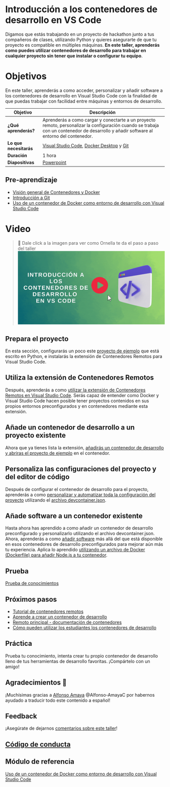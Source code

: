 # Introducción a los contenedores de desarrollo en VS Code

Digamos que estás trabajando en un proyecto de hackathon junto a tus compañeros de clases, utilizando Python y quieres asegurarte de que tu proyecto es compatible en múltiples máquinas. 
**En este taller, aprenderás como puedes utilizar contenedores de desarrollo para trabajar en cualquier proyecto sin tener que instalar o configurar tu equipo**.

# Objetivos 

En este taller, aprenderás a como acceder, personalizar y añadir software a los contenedores de desarrollo en Visual Studio Code con la finalidad de que puedas trabajar con facilidad entre máquinas y entornos de desarrollo.


| **Objetivo**                                          | Descripción                                                                                                    |
| ------------------------------------------------- | -------------------------------------------------------------------------------------------------------------- |
| **¿Qué aprenderás?**                           | Aprenderás a como cargar y conectarte a un proyecto remoto, personalizar la configuración cuando se trabaja con un contenedor de desarrollo y añadir software al entorno del contenedor. |
| **Lo que necesitarás**                              | [Visual Studio Code](https://azure.microsoft.com/es-mx/products/visual-studio-code/), [Docker Desktop](https://www.docker.com/products/docker-desktop) y [Git](https://git-scm.com/downloads)                                          |
| **Duración**                                      | 1 hora |
| **Diapositivas**                                        | [Powerpoint](./slides.pptx) |   

## Pre-aprendizaje

- [Visión general de Contenedores y Docker](https://docs.microsoft.com/gl-es/dotnet/architecture/containerized-lifecycle/introduction-to-containers-and-docker?WT.mc_id=academic-55190-ornella)
- [Introducción a Git](https://docs.microsoft.com/gl-es/learn/modules/intro-to-git/?WT.mc_id=academic-55190-ornella)
- [Uso de un contenedor de Docker como entorno de desarrollo con Visual Studio Code](https://docs.microsoft.com/gl-es/learn/modules/use-docker-container-dev-env-vs-code/?WT.mc_id=academic-55190-ornella)

# Video
> 🎥 Dale click a la imagen para ver como Ornella te da el paso a paso del taller
[![workshop walk-through](../../images/video.gif)](https://youtu.be/StzyJcGI0uo "Paso a paso del taller")


## Prepara el proyecto

En esta sección, configurarás un poco este [proyecto de ejemplo](https://docs.microsoft.com/gl-es/learn/modules/use-docker-container-dev-env-vs-code/2-exercise-prepare-project?WT.mc_id=academic-55190-ornella) que está escrito en Python, e instalarás la extensión de Contenedores Remotos para Visual Studio Code. 

## Utiliza la extensión de Contenedores Remotos

Después, aprenderás a como [utilizar la extensión de Contenedores Remotos en Visual Studio Code](https://docs.microsoft.com/gl-es/learn/modules/use-docker-container-dev-env-vs-code/3-use-as-development-environment?WT.mc_id=academic-55190-ornella). Serás capaz de entender como Docker y Visual Studio Code hacen posible tener proyectos contenidos en sus propios entornos preconfigurados y en contenedores mediante esta extensión.

## Añade un contenedor de desarrollo a un proyecto existente

Ahora que ya tienes lista la extensión, [añadirás un contenedor de desarrollo y abriras el proyecto de ejemplo](https://docs.microsoft.com/gl-es/learn/modules/use-docker-container-dev-env-vs-code/4-exercise-add-development-container?WT.mc_id=academic-55190-ornella) en el contenedor.

## Personaliza las configuraciones del proyecto y del editor de código

Después de configurar el contenedor de desarrollo para el proyecto, aprenderás a como [personalizar y automatizar toda la configuración del proyecto](https://docs.microsoft.com/gl-es/learn/modules/use-docker-container-dev-env-vs-code/5-customize-settings?WT.mc_id=academic-55190-ornella) utilizando el [archivo devcontainer.json](https://docs.microsoft.com/gl-es/learn/modules/use-docker-container-dev-env-vs-code/6-exercise-customize-settings?WT.mc_id=academic-55190-ornella).

## Añade software a un contenedor existente

Hasta ahora has aprendido a como añadir un contenedor de desarrollo preconfigurado y personalizarlo utilizando el archivo devcontainer.json. Ahora, aprenderás a como [añadir software](https://docs.microsoft.com/gl-es/learn/modules/use-docker-container-dev-env-vs-code/7-add-software?WT.mc_id=academic-55190-ornella) más allá del que está disponible en esos contenedores de desarrollo preconfigurados para mejorar aún más tu experiencia. Aplica lo aprendido [utilizando un archivo de Docker (Dockerfile) para añadir Node.js a tu contenedor](https://docs.microsoft.com/gl-es/learn/modules/use-docker-container-dev-env-vs-code/8-exercise-add-software?WT.mc_id=academic-55190-ornella).


## Prueba

[Prueba de conocimientos](https://docs.microsoft.com/gl-es/learn/modules/use-docker-container-dev-env-vs-code/9-knowledge-check?WT.mc_id=academic-55190-ornella)

## Próximos pasos

- [Tutorial de contenedores remotos](https://code.visualstudio.com/docs/remote/containers-tutorial?WT.mc_id=academic-55190-ornella)
- [Aprende a crear un contenedor de desarrollo](https://code.visualstudio.com/docs/remote/create-dev-container?WT.mc_id=academic-55190-ornella)
- [Remoto principal - documentación de contenedores](https://code.visualstudio.com/docs/remote/containers?WT.mc_id=academic-55190-ornella)
- [Cómo pueden utilizar los estudiantes los contenedores de desarrollo](https://www.youtube.com/watch?v=Uvf2FVS1F8k)

## Práctica

Prueba tu conocimiento, intenta crear tu propio contenedor de desarrollo lleno de tus herramientas de desarrollo favoritas. ¡Compártelo con un amigo!

## Agradecimientos 💖 
¡Muchísimas gracias a [Alfonso Amaya](https://www.linkedin.com/in/alfonso-camargo/) @Alfonso-AmayaC por habernos ayudado a traducir todo este contenido a español! 

## Feedback

¡Asegúrate de dejarnos [comentarios sobre este taller](https://forms.office.com/r/MdhJWMZthR)!

## [Código de conducta](../../../../CODE_OF_CONDUCT.md)

## Módulo de referencia

[Uso de un contenedor de Docker como entorno de desarrollo con Visual Studio Code](https://docs.microsoft.com/gl-es/learn/modules/use-docker-container-dev-env-vs-code/?WT.mc_id=academic-55190-ornella)